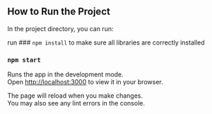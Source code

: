 ## How to Run the Project

In the project directory, you can run:

run ### `npm install` to make sure all libraries are correctly installed

### `npm start`

Runs the app in the development mode.\
Open [http://localhost:3000](http://localhost:3000) to view it in your browser.

The page will reload when you make changes.\
You may also see any lint errors in the console.
